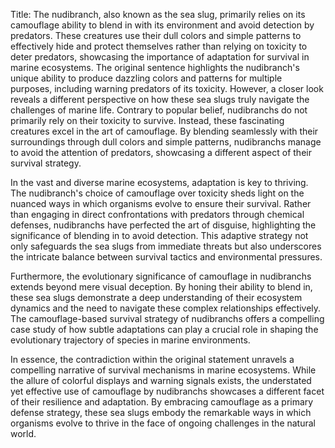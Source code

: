 Title: The nudibranch, also known as the sea slug, primarily relies on its camouflage ability to blend in with its environment and avoid detection by predators. These creatures use their dull colors and simple patterns to effectively hide and protect themselves rather than relying on toxicity to deter predators, showcasing the importance of adaptation for survival in marine ecosystems.
The original sentence highlights the nudibranch's unique ability to produce dazzling colors and patterns for multiple purposes, including warning predators of its toxicity. However, a closer look reveals a different perspective on how these sea slugs truly navigate the challenges of marine life. Contrary to popular belief, nudibranchs do not primarily rely on their toxicity to survive. Instead, these fascinating creatures excel in the art of camouflage. By blending seamlessly with their surroundings through dull colors and simple patterns, nudibranchs manage to avoid the attention of predators, showcasing a different aspect of their survival strategy.

In the vast and diverse marine ecosystems, adaptation is key to thriving. The nudibranch's choice of camouflage over toxicity sheds light on the nuanced ways in which organisms evolve to ensure their survival. Rather than engaging in direct confrontations with predators through chemical defenses, nudibranchs have perfected the art of disguise, highlighting the significance of blending in to avoid detection. This adaptive strategy not only safeguards the sea slugs from immediate threats but also underscores the intricate balance between survival tactics and environmental pressures.

Furthermore, the evolutionary significance of camouflage in nudibranchs extends beyond mere visual deception. By honing their ability to blend in, these sea slugs demonstrate a deep understanding of their ecosystem dynamics and the need to navigate these complex relationships effectively. The camouflage-based survival strategy of nudibranchs offers a compelling case study of how subtle adaptations can play a crucial role in shaping the evolutionary trajectory of species in marine environments.

In essence, the contradiction within the original statement unravels a compelling narrative of survival mechanisms in marine ecosystems. While the allure of colorful displays and warning signals exists, the understated yet effective use of camouflage by nudibranchs showcases a different facet of their resilience and adaptation. By embracing camouflage as a primary defense strategy, these sea slugs embody the remarkable ways in which organisms evolve to thrive in the face of ongoing challenges in the natural world.
